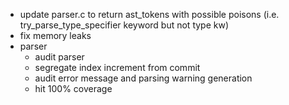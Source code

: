 - update parser.c to return ast_tokens with possible poisons (i.e. try_parse_type_specifier keyword but not type kw)
- fix memory leaks
- parser
    - audit parser
    - segregate index increment from commit
    - audit error message and parsing warning generation
    - hit 100% coverage
